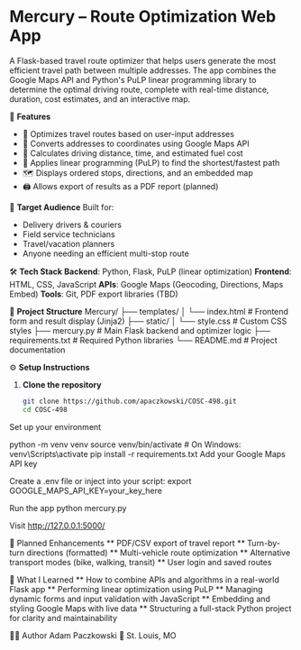 # Mercury – Route Optimization Web App

A Flask-based travel route optimizer that helps users generate the most efficient travel path between multiple addresses. The app combines the Google Maps API and Python's PuLP linear programming library to determine the optimal driving route, complete with real-time distance, duration, cost estimates, and an interactive map.

🚀 **Features**
- 🧭 Optimizes travel routes based on user-input addresses
- 📍 Converts addresses to coordinates using Google Maps API
- 🚗 Calculates driving distance, time, and estimated fuel cost
- 🧠 Applies linear programming (PuLP) to find the shortest/fastest path
- 🗺️ Displays ordered stops, directions, and an embedded map
- 🖨️ Allows export of results as a PDF report (planned)

👥 **Target Audience**
Built for:
- Delivery drivers & couriers
- Field service technicians
- Travel/vacation planners
- Anyone needing an efficient multi-stop route

🛠️ **Tech Stack**
**Backend**: Python, Flask, PuLP (linear optimization)
**Frontend**: HTML, CSS, JavaScript
**APIs**: Google Maps (Geocoding, Directions, Maps Embed)
**Tools**: Git, PDF export libraries (TBD)

📁 **Project Structure**
Mercury/
├── templates/
│ └── index.html # Frontend form and result display (Jinja2)
├── static/
│ └── style.css # Custom CSS styles
├── mercury.py # Main Flask backend and optimizer logic
├── requirements.txt # Required Python libraries
└── README.md # Project documentation

⚙️ **Setup Instructions**
1. **Clone the repository**
   ```bash
   git clone https://github.com/apaczkowski/COSC-498.git
   cd COSC-498

Set up your environment

python -m venv venv
source venv/bin/activate     # On Windows: venv\Scripts\activate
pip install -r requirements.txt
Add your Google Maps API key

Create a .env file or inject into your script:
export GOOGLE_MAPS_API_KEY=your_key_here

Run the app
python mercury.py

Visit
http://127.0.0.1:5000/

📌 Planned Enhancements
** PDF/CSV export of travel report
** Turn-by-turn directions (formatted)
** Multi-vehicle route optimization
** Alternative transport modes (bike, walking, transit)
** User login and saved routes

🧠 What I Learned
** How to combine APIs and algorithms in a real-world Flask app
** Performing linear optimization using PuLP
** Managing dynamic forms and input validation with JavaScript
** Embedding and styling Google Maps with live data
** Structuring a full-stack Python project for clarity and maintainability

🧑‍💻 Author
Adam Paczkowski
📍 St. Louis, MO
